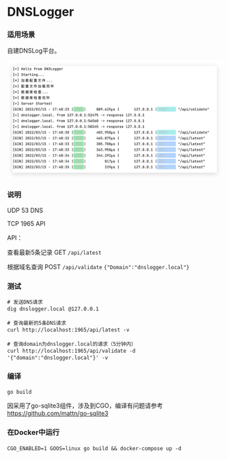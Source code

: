 # DNSLogger

### 适用场景

自建DNSLog平台。

![Running](./images/running.jpg)

### 说明

UDP 53 DNS

TCP 1965 API

API：

查看最新5条记录 GET `/api/latest`

根据域名查询 POST `/api/validate` `{"Domain":"dnslogger.local"}`

### 测试

```
# 发送DNS请求
dig dnslogger.local @127.0.0.1

# 查询最新的5条DNS请求
curl http://localhost:1965/api/latest -v

# 查询domain为dnslogger.local的请求（5分钟内）
curl http://localhost:1965/api/validate -d '{"domain":"dnslogger.local"}' -v
```

### 编译

`go build`

因采用了go-sqlite3组件，涉及到CGO，编译有问题请参考 https://github.com/mattn/go-sqlite3

### 在Docker中运行

`CGO_ENABLED=1 GOOS=linux go build && docker-compose up -d`
